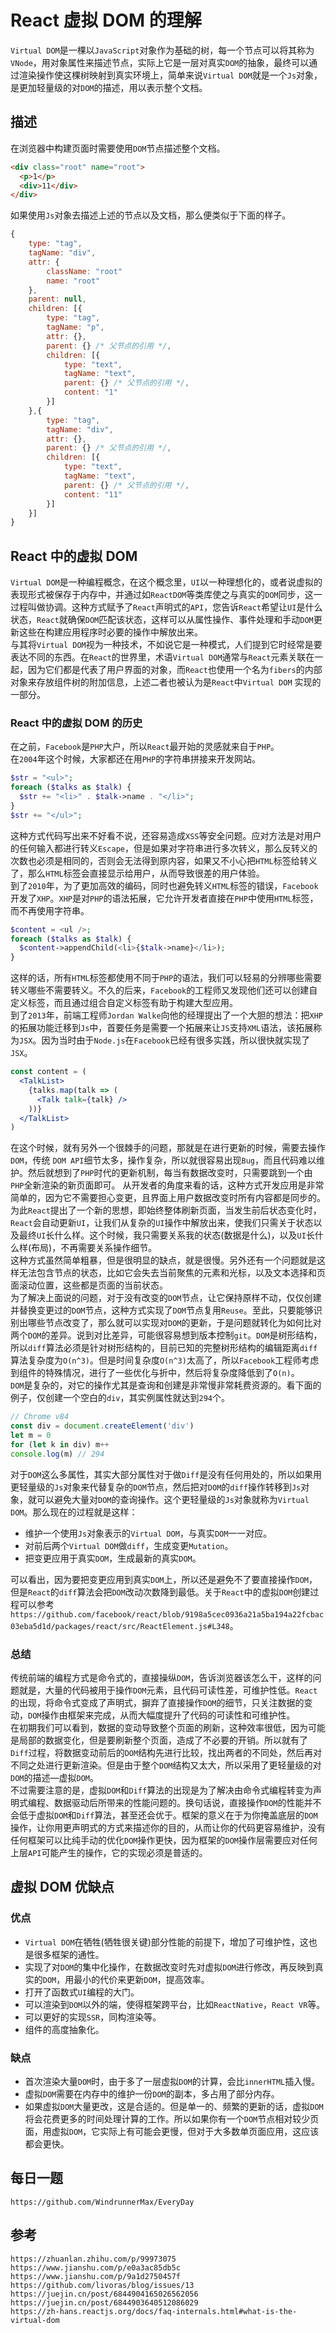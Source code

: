 # React 虚拟 DOM 的理解

`Virtual DOM`是一棵以`JavaScript`对象作为基础的树，每一个节点可以将其称为`VNode`，用对象属性来描述节点，实际上它是一层对真实`DOM`的抽象，最终可以通过渲染操作使这棵树映射到真实环境上，简单来说`Virtual DOM`就是一个`Js`对象，是更加轻量级的对`DOM`的描述，用以表示整个文档。

## 描述

在浏览器中构建页面时需要使用`DOM`节点描述整个文档。

```html
<div class="root" name="root">
  <p>1</p>
  <div>11</div>
</div>
```

如果使用`Js`对象去描述上述的节点以及文档，那么便类似于下面的样子。

```javascript
{
    type: "tag",
    tagName: "div",
    attr: {
        className: "root"
        name: "root"
    },
    parent: null,
    children: [{
        type: "tag",
        tagName: "p",
        attr: {},
        parent: {} /* 父节点的引用 */,
        children: [{
            type: "text",
            tagName: "text",
            parent: {} /* 父节点的引用 */,
            content: "1"
        }]
    },{
        type: "tag",
        tagName: "div",
        attr: {},
        parent: {} /* 父节点的引用 */,
        children: [{
            type: "text",
            tagName: "text",
            parent: {} /* 父节点的引用 */,
            content: "11"
        }]
    }]
}
```

## React 中的虚拟 DOM

`Virtual DOM`是一种编程概念，在这个概念里，`UI`以一种理想化的，或者说虚拟的表现形式被保存于内存中，并通过如`ReactDOM`等类库使之与真实的`DOM`同步，这一过程叫做协调。这种方式赋予了`React`声明式的`API`，您告诉`React`希望让`UI`是什么状态，`React`就确保`DOM`匹配该状态，这样可以从属性操作、事件处理和手动`DOM`更新这些在构建应用程序时必要的操作中解放出来。  
与其将`Virtual DOM`视为一种技术，不如说它是一种模式，人们提到它时经常是要表达不同的东西。在`React`的世界里，术语`Virtual DOM`通常与`React`元素关联在一起，因为它们都是代表了用户界面的对象，而`React`也使用一个名为`fibers`的内部对象来存放组件树的附加信息，上述二者也被认为是`React`中`Virtual DOM` 实现的一部分。

### React 中的虚拟 DOM 的历史

在之前，`Facebook`是`PHP`大户，所以`React`最开始的灵感就来自于`PHP`。  
在`2004`年这个时候，大家都还在用`PHP`的字符串拼接来开发网站。

```php
$str = "<ul>";
foreach ($talks as $talk) {
  $str += "<li>" . $talk->name . "</li>";
}
$str += "</ul>";
```

这种方式代码写出来不好看不说，还容易造成`XSS`等安全问题。应对方法是对用户的任何输入都进行转义`Escape`，但是如果对字符串进行多次转义，那么反转义的次数也必须是相同的，否则会无法得到原内容，如果又不小心把`HTML`标签给转义了，那么`HTML`标签会直接显示给用户，从而导致很差的用户体验。  
到了`2010`年，为了更加高效的编码，同时也避免转义`HTML`标签的错误，`Facebook`开发了`XHP`。`XHP`是对`PHP`的语法拓展，它允许开发者直接在`PHP`中使用`HTML`标签，而不再使用字符串。

```php
$content = <ul />;
foreach ($talks as $talk) {
  $content->appendChild(<li>{$talk->name}</li>);
}
```

这样的话，所有`HTML`标签都使用不同于`PHP`的语法，我们可以轻易的分辨哪些需要转义哪些不需要转义。不久的后来，`Facebook`的工程师又发现他们还可以创建自定义标签，而且通过组合自定义标签有助于构建大型应用。  
到了`2013`年，前端工程师`Jordan Walke`向他的经理提出了一个大胆的想法：把`XHP`的拓展功能迁移到`Js`中，首要任务是需要一个拓展来让`JS`支持`XML`语法，该拓展称为`JSX`。因为当时由于`Node.js`在`Facebook`已经有很多实践，所以很快就实现了`JSX`。

```jsx
const content = (
  <TalkList>
    {talks.map(talk => (
      <Talk talk={talk} />
    ))}
  </TalkList>
)
```

在这个时候，就有另外一个很棘手的问题，那就是在进行更新的时候，需要去操作`DOM`，传统 `DOM API`细节太多，操作复杂，所以就很容易出现`Bug`，而且代码难以维护。然后就想到了`PHP`时代的更新机制，每当有数据改变时，只需要跳到一个由`PHP`全新渲染的新页面即可。
从开发者的角度来看的话，这种方式开发应用是非常简单的，因为它不需要担心变更，且界面上用户数据改变时所有内容都是同步的。为此`React`提出了一个新的思想，即始终整体刷新页面，当发生前后状态变化时，`React`会自动更新`UI`，让我们从复杂的`UI`操作中解放出来，使我们只需关于状态以及最终`UI`长什么样。这个时候，我只需要关系我的状态(数据是什么)，以及`UI`长什么样(布局)，不再需要关系操作细节。  
这种方式虽然简单粗暴，但是很明显的缺点，就是很慢。另外还有一个问题就是这样无法包含节点的状态，比如它会失去当前聚焦的元素和光标，以及文本选择和页面滚动位置，这些都是页面的当前状态。  
为了解决上面说的问题，对于没有改变的`DOM`节点，让它保持原样不动，仅仅创建并替换变更过的`DOM`节点，这种方式实现了`DOM`节点复用`Reuse`。至此，只要能够识别出哪些节点改变了，那么就可以实现对`DOM`的更新，于是问题就转化为如何比对两个`DOM`的差异。说到对比差异，可能很容易想到版本控制`git`。`DOM`是树形结构，所以`diff`算法必须是针对树形结构的，目前已知的完整树形结构的编辑距离`diff`算法复杂度为`O(n^3)`。但是时间复杂度`O(n^3)`太高了，所以`Facebook`工程师考虑到组件的特殊情况，进行了一些优化与折中，然后将复杂度降低到了`O(n)`。  
`DOM`是复杂的，对它的操作尤其是查询和创建是非常慢非常耗费资源的。看下面的例子，仅创建一个空白的`div`，其实例属性就达到`294`个。

```javascript
// Chrome v84
const div = document.createElement('div')
let m = 0
for (let k in div) m++
console.log(m) // 294
```

对于`DOM`这么多属性，其实大部分属性对于做`Diff`是没有任何用处的，所以如果用更轻量级的`Js`对象来代替复杂的`DOM`节点，然后把对`DOM`的`diff`操作转移到`Js`对象，就可以避免大量对`DOM`的查询操作。这个更轻量级的`Js`对象就称为`Virtual DOM`。那么现在的过程就是这样：

- 维护一个使用`Js`对象表示的`Virtual DOM`，与真实`DOM`一一对应。
- 对前后两个`Virtual DOM`做`diff`，生成变更`Mutation`。
- 把变更应用于真实`DOM`，生成最新的真实`DOM`。

可以看出，因为要把变更应用到真实`DOM`上，所以还是避免不了要直接操作`DOM`，但是`React`的`diff`算法会把`DOM`改动次数降到最低。关于`React`中的虚拟`DOM`创建过程可以参考`https://github.com/facebook/react/blob/9198a5cec0936a21a5ba194a22fcbac03eba5d1d/packages/react/src/ReactElement.js#L348`。

### 总结

传统前端的编程方式是命令式的，直接操纵`DOM`，告诉浏览器该怎么干，这样的问题就是，大量的代码被用于操作`DOM`元素，且代码可读性差，可维护性低。`React`的出现，将命令式变成了声明式，摒弃了直接操作`DOM`的细节，只关注数据的变动，`DOM`操作由框架来完成，从而大幅度提升了代码的可读性和可维护性。  
在初期我们可以看到，数据的变动导致整个页面的刷新，这种效率很低，因为可能是局部的数据变化，但是要刷新整个页面，造成了不必要的开销。所以就有了`Diff`过程，将数据变动前后的`DOM`结构先进行比较，找出两者的不同处，然后再对不同之处进行更新渲染。但是由于整个`DOM`结构又太大，所以采用了更轻量级的对`DOM`的描述—虚拟`DOM`。  
不过需要注意的是，虚拟`DOM`和`Diff`算法的出现是为了解决由命令式编程转变为声明式编程、数据驱动后所带来的性能问题的。换句话说，直接操作`DOM`的性能并不会低于虚拟`DOM`和`Diff`算法，甚至还会优于。框架的意义在于为你掩盖底层的`DOM`操作，让你用更声明式的方式来描述你的目的，从而让你的代码更容易维护，没有任何框架可以比纯手动的优化`DOM`操作更快，因为框架的`DOM`操作层需要应对任何上层`API`可能产生的操作，它的实现必须是普适的。

## 虚拟 DOM 优缺点

### 优点

- `Virtual DOM`在牺牲(牺牲很关键)部分性能的前提下，增加了可维护性，这也是很多框架的通性。
- 实现了对`DOM`的集中化操作，在数据改变时先对虚拟`DOM`进行修改，再反映到真实的`DOM`，用最小的代价来更新`DOM`，提高效率。
- 打开了函数式`UI`编程的大门。
- 可以渲染到`DOM`以外的端，使得框架跨平台，比如`ReactNative`，`React VR`等。
- 可以更好的实现`SSR`，同构渲染等。
- 组件的高度抽象化。

### 缺点

- 首次渲染大量`DOM`时，由于多了一层虚拟`DOM`的计算，会比`innerHTML`插入慢。
- 虚拟`DOM`需要在内存中的维护一份`DOM`的副本，多占用了部分内存。
- 如果虚拟`DOM`大量更改，这是合适的。但是单一的、频繁的更新的话，虚拟`DOM`将会花费更多的时间处理计算的工作。所以如果你有一个`DOM`节点相对较少页面，用虚拟`DOM`，它实际上有可能会更慢，但对于大多数单页面应用，这应该都会更快。

## 每日一题

```
https://github.com/WindrunnerMax/EveryDay
```

## 参考

```
https://zhuanlan.zhihu.com/p/99973075
https://www.jianshu.com/p/e0a3ac85db5c
https://www.jianshu.com/p/9a1d2750457f
https://github.com/livoras/blog/issues/13
https://juejin.cn/post/6844904165026562056
https://juejin.cn/post/6844903640512086029
https://zh-hans.reactjs.org/docs/faq-internals.html#what-is-the-virtual-dom
```
